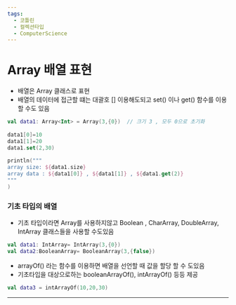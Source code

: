 ```yaml
---
tags:
  - 코틀린
  - 컬렉션타입
  - ComputerScience
---
```


# Array 배열 표현

- 배열은 Array 클래스로 표현
-  배열의 데이터에 접근할 떄는 대괄호 [] 이용해도되고 set() 이나 get() 함수를 이용할 수도 있음

```kotlin
val data1: Array<Int> = Array(3,{0})  // 크기 3 , 모두 0으로 초기화
  
data1[0]=10  
data1[1]=20  
data1.set(2,30)  
  
println("""  
array size: ${data1.size}  
array data : ${data1[0]} , ${data1[1]} , ${data1.get(2)}  
"""  
)
```

### 기초 타입의 배열

- 기초 타입이라면 Array를 사용하지않고 Boolean , CharArray, DoubleArray, IntArray 클래스들을 사용할 수도있음

```kotlin
val data1: IntArray= IntArray(3,{0})  
val data2:BooleanArray= BooleanArray(3,{false})
```

- arrayOf() 라는 함수를 이용하면 배열을 선언할 때 값을 할당 할 수 도있음
-  기초타입을 대상으로하는 booleanArrayOf(), intArrayOf() 등등 제공

```kotlin
val data3 = intArrayOf(10,20,30)
```

--------------------

